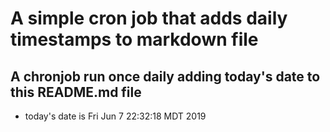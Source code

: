 A simple cron job that adds daily timestamps to markdown file
============================================================
## A chronjob run once daily adding today's date to this README.md file
* today's date is Fri Jun  7 22:32:18 MDT 2019
